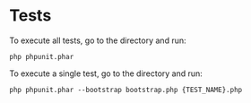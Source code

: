 # Tests

To execute all tests, go to the directory and run:

`php phpunit.phar`

To execute a single test, go to the directory and run:

`php phpunit.phar --bootstrap bootstrap.php {TEST_NAME}.php`
